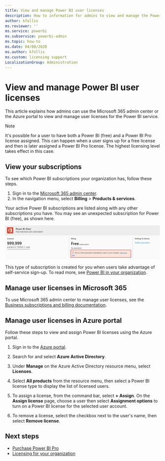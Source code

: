 ```yaml
---
title: View and manage Power BI user licenses
description: How to information for admins to view and manage the Power BI user licenses in their organization.
author: kfollis
ms.reviewer: ''
ms.service: powerbi
ms.subservice: powerbi-admin
ms.topic: how-to
ms.date: 04/08/2020
ms.author: kfollis
ms.custom: licensing support
LocalizationGroup: Administration
---
```

# View and manage Power BI user licenses

This article explains how admins can use the Microsoft 365 admin center or the Azure portal to view and manage user licenses for the Power BI service.

> [!NOTE]
>
>It's possible for a user to have both a Power BI (free) and a Power BI Pro license assigned. This can happen when a user signs up for a free license and then is later assigned a Power BI Pro license. The highest licensing level takes effect in this case.
>

## View your subscriptions

To see which Power BI subscriptions your organization has, follow these steps.

1. Sign in to the [Microsoft 365 admin center](https://admin.microsoft.com).
2. In the navigation menu, select **Billing** > **Products & services**.

Your active Power BI subscriptions are listed along with any other subscriptions you have. You may see an unexpected subscription for Power BI (free), as shown here.

  ![Power BI free user-activated subscription](media/service-admin-manage-licenses/power-bi-free-user-activated.png)

This type of subscription is created for you when users take advantage of self-service sign-up. To read more, see [Power BI in your organization](https://docs.microsoft.com/microsoft-365/admin/misc/power-bi-in-your-organization?view=o365-worldwide).

## Manage user licenses in Microsoft 365

To use Microsoft 365 admin center to manage user licenses, see the [Business subscriptions and billing documentation](https://docs.microsoft.com/microsoft-365/commerce/?view=o365-worldwide).

## Manage user licenses in Azure portal

Follow these steps to view and assign Power BI licenses using the Azure portal.

1. Sign in to the [Azure portal](https://portal.azure.com).

2. Search for and select **Azure Active Directory**.

3. Under **Manage** on the Azure Active Directory resource menu, select **Licenses**.

4. Select **All products** from the resource menu, then select a Power BI license type to display the list of licensed users.

5. To assign a license, from the command bar, select **+ Assign**. On the **Assign license** page, choose a user then select **Assignment options** to turn on a Power BI license for the selected user account.

6. To remove a license, select the checkbox next to the user's name, then select **Remove license**.

## Next steps

- [Purchase Power BI Pro](service-admin-purchasing-power-bi-pro.md)
- [Licensing for your organization](service-admin-licensing-organization.md)
